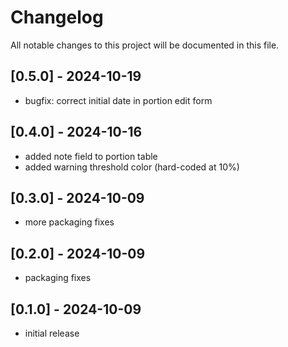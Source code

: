 # Changelog

All notable changes to this project will be documented in this file.

## [0.5.0] - 2024-10-19
- bugfix: correct initial date in portion edit form

## [0.4.0] - 2024-10-16
- added note field to portion table
- added warning threshold color (hard-coded at 10%)

## [0.3.0] - 2024-10-09
- more packaging fixes

## [0.2.0] - 2024-10-09
- packaging fixes

## [0.1.0] - 2024-10-09
- initial release
